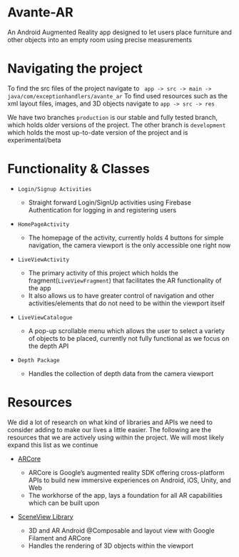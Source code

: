 # Avante-AR 
An Android Augmented Reality app designed to let users place furniture and other objects into an empty room using precise measurements


# Navigating the project 
To find the src files of the project navigate to ``` app -> src -> main -> java/com/exceptionhandlers/avante_ar```
To find used resources such as the xml layout files, images, and 3D objects navigate to ``` app -> src -> res ```

We have two branches ``` production ``` is our stable and fully tested branch, which holds older versions of the project.
The other branch is ``` development ``` which holds the most up-to-date version of the project and is experimental/beta

# Functionality & Classes

* ```Login/Signup Activities```
  - Straight forward Login/SignUp activities using Firebase Authentication for logging in and registering users

* ```HomePageActivity```
  - The homepage of the activity, currently holds 4 buttons for simple navigation, the camera viewport is the only accessible one right now

* ```LiveViewActivity```
  - The primary activity of this project which holds the fragment(```LiveViewFragment```) that facilitates the AR functionality of the app
  - It also allows us to have greater control of navigation and other activities/elements that do not need to be within the viewport itself
  
* ```LiveViewCatalogue```
  - A pop-up scrollable menu which allows the user to select a variety of objects to be placed, currently not fully functional as we focus on the depth API

* ```Depth Package```
  -  Handles the collection of depth data from the camera viewport

 # Resources
 We did a lot of research on what kind of libraries and APIs we need to consider adding to make our lives a little easier. The following are the resources that we are actively using within the project. We will most likely expand this list as we continue

* [ARCore](https://developers.google.com/ar)
  - ARCore is Google’s augmented reality SDK offering cross-platform APIs to build new immersive experiences on Android, iOS, Unity, and Web
  - The workhorse of the app, lays a foundation for all AR capabilities which can be built upon

* [SceneView Library](https://github.com/SceneView/sceneview-android)
  - 3D and AR Android @Composable and layout view with Google Filament and ARCore
  - Handles the rendering of 3D objects within the viewport


 

